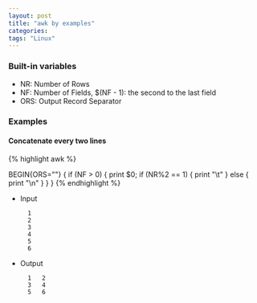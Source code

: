 ```yaml
---
layout: post
title: "awk by examples"
categories:
tags: "Linux"
---
```


### Built-in variables

- NR: Number of Rows
- NF: Number of Fields, $(NF - 1): the second to the last field
- ORS: Output Record Separator


### Examples

#### Concatenate every two lines
{% highlight awk %}

BEGIN{ORS=""} 
{
    if (NF > 0) {
        print $0; 
        if (NR%2 == 1) {
            print "\t"
        } else {
            print "\n"
        }
    }
}
{% endhighlight  %}

- Input

	    1
	    2
	    3
	    4
	    5
	    6


- Output


	    1	2
	    3	4
	    5	6

